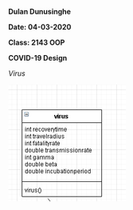 **Dulan Dunusinghe**

**Date: 04-03-2020**

**Class: 2143 OOP**

**COVID-19 Design**

*Virus*

<img src="https://github.com/duland94/2143-OOP-dunusinghe/blob/master/Assignments/P03/images/virus.PNG">


